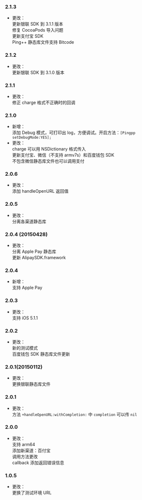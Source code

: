 ### 2.1.3
* 更改：  
更新银联 SDK 到 3.1.1 版本  
修复 CocoaPods 导入问题  
更新支付宝 SDK  
Ping++ 静态库文件支持 Bitcode

### 2.1.2
* 更改：  
更新银联 SDK 到 3.1.0 版本

### 2.1.1
* 更改：  
修正 charge 格式不正确时的回调

### 2.1.0
* 新增：  
添加 Debug 模式，可打印出 log，方便调试。开启方法：`[Pingpp setDebugMode:YES];`
* 更改：  
charge 可以用 NSDictionary 格式传入  
更新支付宝、微信（不支持 armv7s）和百度钱包 SDK  
不包含微信静态库文件也可以调用支付

### 2.0.6
* 更改：  
添加 handleOpenURL 返回值

### 2.0.5
* 更改：  
分离各渠道静态库

### 2.0.4 (20150428)
* 更改：  
分离 Apple Pay 静态库  
更新 AlipaySDK.framework

### 2.0.4
* 新增：  
支持 Apple Pay

### 2.0.3
* 更改：  
支持 iOS 5.1.1

### 2.0.2
* 更改：  
新的测试模式  
百度钱包 SDK 静态库文件更新

### 2.0.1(20150112)
* 更改：  
更换银联静态库文件

### 2.0.1
* 更改：  
方法 `+handleOpenURL:withCompletion:` 中 `completion` 可以传 `nil`

### 2.0.0
* 更改：  
支持 arm64  
添加新渠道：百付宝  
调用方法更改  
callback 添加返回错误信息

### 1.0.5
* 更改：  
更换了测试环境 URL